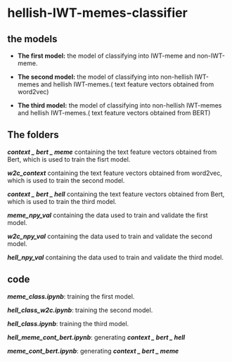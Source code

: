 # hellish-IWT-memes-classifier
## the models  
+ **The first model:** the model of classifying into IWT-meme and non-IWT-meme.

+ **The second model:** the model of classifying into non-hellish IWT-memes and hellish IWT-memes.( text feature vectors obtained from word2vec)

+ **The third model:** the model of classifying into non-hellish IWT-memes and hellish IWT-memes.( text feature vectors obtained from BERT)

## The folders  
***context _ bert _ meme*** containing the text feature vectors obtained from Bert, which is used to train the fisrt model. 

***w2c_context*** containing the text feature vectors obtained from word2vec, which is used to train the second model. 

***context _ bert _ hell*** containing the text feature vectors obtained from Bert, which is used to train the third model. 

***meme_npy_val*** containing the data used to train and validate the first model.

***w2c_npy_val*** containing the data used to train and validate the second model.

***hell_npy_val*** containing the data used to train and validate the third model.

## code
***meme_class.ipynb***: training the first model.


***hell_class_w2c.ipynb***: training the second model.


***hell_class.ipynb***: training the third model.


***hell_meme_cont_bert.ipynb***: generating  ***context _ bert _ hell***


***meme_cont_bert.ipynb***: generating  ***context _ bert _ meme***


